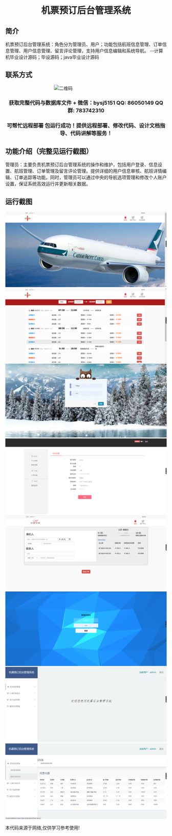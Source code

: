 <p><h1 align="center">机票预订后台管理系统</h1></p>

## 简介
机票预订后台管理系统：角色分为管理员、用户；功能包括航班信息管理、订单信息管理、用户信息管理、留言评论管理，支持用户信息编辑和系统导航。    --计算机毕业设计源码；毕设源码；java毕业设计源码


## 联系方式
<img src="https://bs-1329754181.cos.ap-shanghai.myqcloud.com/wx.jpg" alt="二维码" style="display: block; margin: 0 auto;" width="200px">
<p><h3 align="center">获取完整代码与数据库文件 + 微信：bysj5151 QQ: 86050149 QQ群: 783742310</h3></p>
<p><h3 align="center">可帮忙远程部署 包运行成功！提供远程部署、修改代码、设计文档指导、代码讲解等服务！</h3></p>

## 功能介绍（完整见运行截图）
管理员：主要负责机票预订后台管理系统的操作和维护，包括用户登录、信息设置、航班管理、订单管理及留言评论管理。提供详细的用户信息审核、航班详情编辑、订单追踪等功能。同时，管理员可以通过中央的导航选项管理和修改个人账户设置，保证系统高效运行并更新相关数据。


## 运行截图
![](imgs/588112-20220622111843867-1103567007.png)
![](imgs/588112-20220622111854332-17440661.png)
![](imgs/588112-20220622111903651-106298785.png)
![](imgs/588112-20220622111909723-1821244419.png)
![](imgs/588112-20220622111913893-703032958.png)
![](imgs/588112-20220622111917748-1624857426.png)
![](imgs/588112-20220622111921327-1688954814.png)
![](imgs/588112-20220622111925171-1792534422.png)

<p>本代码来源于网络,仅供学习参考使用!</p>
